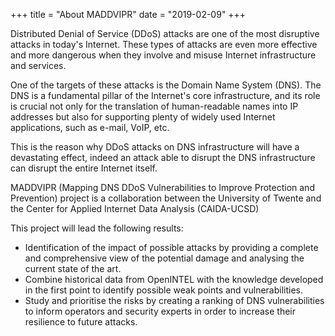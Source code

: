 +++
title = "About MADDVIPR"
date = "2019-02-09"
+++

Distributed Denial of Service (DDoS) attacks are one of the most disruptive attacks in today's Internet. 
These types of attacks are even more effective and more dangerous when they involve and misuse Internet infrastructure and services.


One of the targets of these attacks is the Domain Name System (DNS). 
The DNS is a fundamental pillar of the Internet's core infrastructure, and its role is crucial not only for the translation of human-readable names into IP addresses but also for supporting plenty of widely used Internet applications, such as e-mail, VoIP, etc.


This is the reason why DDoS attacks on DNS infrastructure will have a devastating effect, indeed an attack able to disrupt the DNS infrastructure can disrupt the entire Internet itself.


MADDVIPR (Mapping DNS DDoS Vulnerabilities to Improve Protection and Prevention) project is a collaboration between the University of Twente and the Center for Applied Internet Data Analysis (CAIDA-UCSD)


This project will lead the following results:

* Identification of the impact of possible attacks by providing a complete and comprehensive view of the potential damage and analysing the current state of the art.
* Combine historical data from OpenINTEL with the knowledge developed in the first point to identify possible weak points and vulnerabilities.
* Study and prioritise the risks by creating a ranking of DNS vulnerabilities to inform operators and security experts in order to increase their resilience to future attacks.

